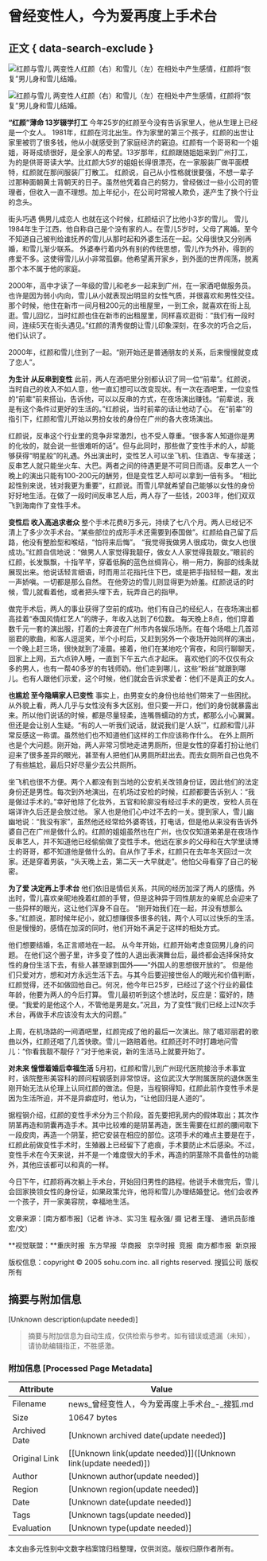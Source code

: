 # 曾经变性人，今为爱再度上手术台

## 正文 { data-search-exclude }


![红颜与雪儿](nfdsb060627/03.jpg) 两变性人红颜（右）和雪儿（左）在相处中产生感情，红颜将“恢复”男儿身和雪儿结婚。

![红颜与雪儿](nfdsb060627/04.jpg) 两变性人红颜（右）和雪儿（左）在相处中产生感情，红颜将“恢复”男儿身和雪儿结婚。

**“红颜”薄命 13岁辍学打工** 今年25岁的红颜至今没有告诉家里人，他从生理上已经是一个女人。 1981年，红颜在河北出生。作为家里的第三个孩子，红颜的出世让家里被罚了很多钱，他从小就感受到了家庭经济的窘迫。红颜有一个哥哥和一个姐姐，哥哥成绩很好，是全家人的希望。13岁那年，红颜跟随姐姐来到广州打工，为的是供哥哥读大学。比红颜大5岁的姐姐长得很漂亮，在一家服装厂做平面模特，红颜就在那间服装厂打散工。 红颜说，自己从小性格就很要强，不想一辈子过那种面朝黄土背朝天的日子。虽然他凭着自己的努力，曾经做过一些小公司的管理者，但收入一直不理想。加上年纪小，在公司时常被人欺负，遂产生了换个行业的念头。 

街头巧遇 俩男儿成恋人 也就在这个时候，红颜结识了比他小3岁的雪儿。 雪儿1984年生于江西，他自称自己是个没有家的人。在雪儿5岁时，父母了离婚。至今不知道自己被判给谁抚养的雪儿从那时起和外婆生活在一起。父母很快又分别再婚，和雪儿渐少联系。 外婆奉行着内外有别的传统思想，雪儿作为外孙，得到的疼爱不多。这使得雪儿从小非常孤僻。他希望离开家乡，到外面的世界闯荡，脱离那个本不属于他的家庭。 

2000年，高中才读了一年级的雪儿和老乡一起来到广州，在一家酒吧做服务员。 也许是因为弱小内向，雪儿从小就表现出明显的女性气质，并很喜欢和男性交往。那个时候，他住在新市一间月租200元的出租屋里，一到工余，就喜欢在街上乱逛。雪儿回忆，当时红颜也住在新市的出租屋里，同样喜欢逛街：“我们有一段时间，连续5天在街头遇见。”红颜的清秀俊朗让雪儿印象深刻，在多次的巧合之后，他们认识了。 

2000年，红颜和雪儿住到了一起。“刚开始还是普通朋友的关系，后来慢慢就变成了恋人”。 

**为生计 从反串到变性** 此前，两人在酒吧里分别都认识了同一位“前辈”。红颜说，当时自己的收入不如人意，他一直幻想可以改变现状。有一次在酒吧里，一位变性的“前辈”前来搭讪，告诉他，可以以反串的方式，在夜场演出赚钱。“前辈说，我是有这个条件过更好的生活的。”红颜说，当时前辈的话让他动了心。 在“前辈”的指引下，红颜和雪儿开始以男扮女妆的身份在广州的各大夜场演出。 

红颜说，反串这个行业里的竞争非常激烈，也不受人尊重。“很多客人知道你是男的化妆的，就会说一些很难听的话”。但与此同时，那些做了变性手术的人，却能够获得“明星般”的礼遇。外出演出时，变性艺人可以坐飞机、住酒店、专车接送；反串艺人就只能坐火车、大巴。两者之间的待遇更是不可同日而语。反串艺人一个晚上的演出只能有100-200元的酬劳，但是变性艺人却可以拿到一倍有多。 “相比起性别来说，钱对我更为重要”，红颜说。而雪儿早就希望自己能够以女性的身份好好地生活。在做了一段时间反串艺人后，两人存了一些钱，2003年，他们双双飞到海南作了变性手术。 

**变性后 收入高追求者众** 整个手术花费8万多元，持续了七八个月。两人已经记不清上了多少次手术台。“某些部位的成形手术还需要到泰国做”。红颜给自己留了后路，他没有整脸型和喉结，“怕将来后悔”。 “我觉得我做男人很成功，做女人也很成功。”红颜自信地说：“做男人人家觉得我靓仔，做女人人家觉得我靓女。”眼前的红颜，长发飘飘，十指芊芊，穿着低胸的蓝色丝绸背心，稍一用力，胸部的线条就展现出来。他说话轻言细语，时而用兰花指托住下巴，或是把手指轻轻一翻，发出一声娇嗔。一切都是那么自然。 在他旁边的雪儿则显得更为娇羞。红颜说话的时候，雪儿就看着他，或者把头埋下去，玩弄自己的指甲。 

做完手术后，两人的事业获得了空前的成功。他们有自己的经纪人，在夜场演出都高挂着“泰国风情红艺人”的牌子，年收入达到了6位数。 每天晚上8点，他们穿着数千元一套的演出服，打着的士奔波在广州市内各娱乐场所。在每个场唱上几首邓丽君的歌曲，和客人逗逗笑，半个小时后，又赶到另外一个夜场开始同样的演出，一个晚上赶三场，很快就到了凌晨。接着，他们在某地吃个宵夜，和同行聊聊天，回家上上网，五六点钟入睡，一直到下午五六点才起床。 喜欢他们的不仅仅有众多的男人，也有一帮40多岁的有钱师奶。他们走到哪儿，这些“粉丝”就跟到哪儿。也有人跟他们示爱，这个时候，他们就会告诉求爱者：他们不是真正的女人。

**也尴尬 至今隐瞒家人已变性** 事实上，由男变女的身份也给他们带来了一些困扰。 从外貌上看，两人几乎与女性没有多大区别。但只要一开口，他们的身份就暴露出来。所以他们说话的时候，都是尽量轻柔，连嘴唇蠕动的方式，都那么小心翼翼。但还是会让别人生疑。“有的人一听我们说话，就说我们是‘人妖'”，红颜和雪儿非常反感这一称谓。虽然他们也不知道他们这样的工作应该称作什么。 在外上厕所也是个大问题。刚开始，两人非常习惯地走进男厕所，但是女性的穿着打扮让他们迎来了很多差异的眼光，甚至有人把他们从男厕所赶出去。而去女厕所自己也免不了有些尴尬，最后只好尽量少去公共厕所。 

坐飞机也很不方便。两个人都没有到当地的公安机关改领身份证，因此他们的法定身份还是男性。每次到外地演出，在机场过安检的时候，红颜都要告诉别人：“我是做过手术的。”幸好他除了化妆外，五官和轮廓没有经过手术的更改，安检人员在端详许久后还是会放过他。 家人也是他们心中过不去的一关。提到家人，雪儿幽幽地说：“我没有家”，虽然他还经常给外婆寄钱，打电话，但是他从来没有告诉外婆自己在广州是做什么的。红颜的姐姐虽然也在广州，也仅仅知道弟弟是在夜场作反串艺人，并不知道他已经偷偷做了变性手术。他远在家乡的父母和在大学里读博士的哥哥，都不知道他是做什么的。自从作了手术，红颜只在去年冬天回过一次家。还是穿着男装，“头天晚上去，第二天一大早就走”。他怕父母看穿了自己的秘密。

**为了爱 决定再上手术台** 他们依旧是情侣关系，共同的经历加深了两人的感情。外出时，雪儿喜欢亲昵地挽着红颜的手臂，但是这种异于同性朋友的亲昵总会迎来了一些异样的眼光，这让他们浑身不自在。 “刚开始我们在一起，并没有想那么多。”红颜说，那时候年纪小，就幻想赚很多很多的钱，两个人可以过快乐的生活。但是慢慢的，感情在加深的同时，他们开始不满足于这样的相处方式。 

他们想要结婚，名正言顺地在一起。 从今年开始，红颜开始考虑变回男儿身的问题。 在他们这个圈子里，许多变了性的人退出表演舞台后，最终都会选择保持女性的身份生活下去，有些人甚至嫁到国外——“外国人的思想很开放的”。 但是他们只爱对方，想和对方永远生活下去。与其今后要迎接世俗人的眼光和价值判断，红颜觉得，还不如做回他自己。何况，他今年已25岁，已经过了这个行业的最佳年龄，他要为两人的今后打算。 雪儿最初听到这个想法时，反应是：蛮好的，随便。“我爱的是他这个人，不管他是男是女。”况且，为了变性“我们已经上过N次手术台，再做手术应该没有太大的问题。” 

上周，在机场路的一间酒吧里，红颜完成了他的最后一次演出。除了唱邓丽君的歌曲以外，红颜还唱了几首快歌。雪儿一路赔着他。红颜还时不时打趣地问雪儿：“你看我靓不靓仔？”对于他来说，新的生活马上就要开始了。

**对未来 憧憬着婚后幸福生活** 5月初，红颜和雪儿到广州现代医院接洽手术事宜时，该院整形美容科的顾问程钢感到非常惊讶。这位武汉大学附属医院的退休医生刚开始无法从伦理上认同红颜的做法。但是，当程钢得知，红颜此前作变性手术是因为生活所迫，并不是异癖症时，他认为，“让他回归是人道的”。 

据程钢介绍，红颜的变性手术分为三个阶段。首先要把乳房内的假体取出；其次作阴茎再造和阴囊再造手术。其中比较难的是阴茎再造，医生需要在红颜的腰间取下一段皮肉，再造一个阴茎，把它安装在相应的部位。这项手术的难点主要是在于，红颜此前做变性手术时，生殖器上已经留下了疤痕，手术要防止术后感染。不过，变性手术在今天来说，并不是一个难度很大的手术，再造的阴茎除不具备性的功能外，其他应该都可以和真的一样。 

今日下午，红颜将再次躺上手术台，开始回归男性的路程。他说手术做完后，雪儿会回家换领女性的身份证，如果政策允许，他将和雪儿办理结婚登记。他们会收养一个孩子，开一家美容院，幸福地生活。

文章来源：\[南方都市报\]（记者 许冰、实习生 程永强/ 摄 记者王瑾、 通讯员彭维宏/文）

**视觉联盟：**重庆时报  东方早报  华商报   京华时报  竞报  南方都市报  新京报

版权信息：copyright © 2005 sohu.com inc. all rights reserved. 搜狐公司 版权所有
<!-- tcd_original_link http://news.sohu.com/upload/union-photo/media/nfdsb/060627-3.htm -->


## 摘要与附加信息

<!-- tcd_abstract -->
[Unknown description(update needed)]
<!-- tcd_abstract_end -->

> 摘要与附加信息为自动生成，仅供检索与参考。如有错误或遗漏（未知），请协助编辑指正，不胜感激。

### 附加信息 [Processed Page Metadata]

| Attribute       | Value                                  |
|-----------------|----------------------------------------|
| Filename        | news_曾经变性人，今为爱再度上手术台_-_搜狐.md                             |
| Size            | 10647 bytes                           |
| Archived Date   | [Unknown archived date(update needed)]                             |
| Original Link   | [[Unknown link(update needed)]]([Unknown link(update needed)])                       |
| Author          | [Unknown author(update needed)]                               |
| Region          | [Unknown region(update needed)]                               |
| Date            | [Unknown date(update needed)]                                 |
| Tags            | [Unknown tags(update needed)]                                 |
| Evaluation            | [Unknown type(update needed)]                                 |
<!-- tcd_table_end -->

本文由多元性别中文数字档案馆归档整理，仅供浏览。版权归原作者所有。
